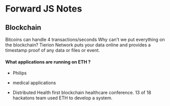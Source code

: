 # Forward JS Notes

## Blockchain
Bitcoins can handle 4 transactions/seconds
Why can't we put everything on the blockchain?
Tierion Network puts your data online and provides a timestamp proof of any data or files or event.

#### What applications are running on ETH ?
- Philips 
 - medical applications

 - Distributed Health
first blockchain healthcare conference. 
13 of 18 hackatons team used ETH to develop a system.
